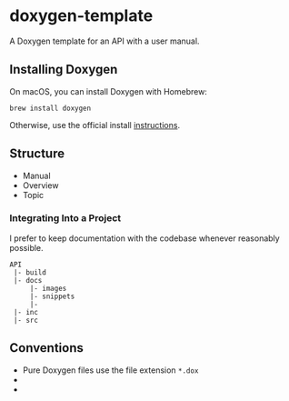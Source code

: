 # doxygen-template

A Doxygen template for an API with a user manual. 

## Installing Doxygen 

On macOS, you can install Doxygen with Homebrew:

```
brew install doxygen 
```

Otherwise, use the official install [instructions](http://www.doxygen.nl/download.html).

## Structure 

* Manual 
* Overview
* Topic


### Integrating Into a Project

I prefer to keep documentation with the codebase whenever reasonably possible. 

```
API
 |- build
 |- docs
     |- images
     |- snippets
     |- 
 |- inc
 |- src
```


## Conventions 

* Pure Doxygen files use the file extension `*.dox`
*
*  
